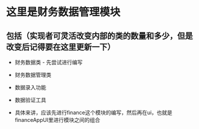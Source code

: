 # 这里是财务数据管理模块
## 包括（实现者可灵活改变内部的类的数量和多少，但是改变后记得要在这里更新一下）
- 财务数据类 - 先尝试进行编写
- 财务数据管理类
- 数据录入功能
- 数据验证工具


- 具体来讲，应该先进行finance这个模块的编写，然后再在ui，也就是financeAppUI里进行模块之间的组合

